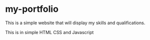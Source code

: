 # my-portfolio
This is a simple website that will display my skills and qualifications.

This is in simple HTML CSS and Javascript